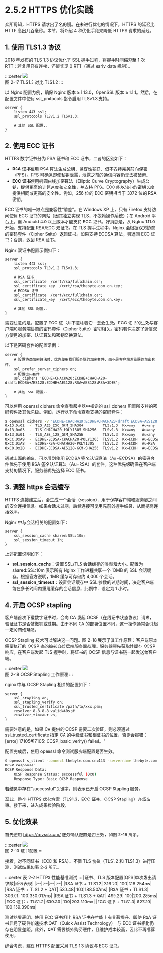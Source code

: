# 2.5.2 HTTPS 优化实践

众所周知，HTTPS 请求出了名的慢。在未进行优化的情况下，HTTPS 的延迟比 HTTP 高出几百毫秒。本节，将介绍 4 种优化手段来降低 HTTPS 请求的延迟。

## 1. 使用 TLS1.3 协议 

2018 年发布的 TLS 1.3 协议优化了 SSL 握手过程，将握手时间缩短至 1 次 RTT；若复用已有连接，还能实现 0 RTT（通过 early_data 机制）。

:::center
  ![](../assets/tls1.3.png)<br/>
 图 2-17 TLS1.3 对比 TLS1.2
:::

以 Nginx 配置为例，确保 Nginx 版本 ≥ 1.13.0，OpenSSL 版本 ≥ 1.1.1。然后，在配置文件中使用 ssl_protocols 指令启用 TLSv1.3 支持。
```nginx
server {
	listen 443 ssl;
	ssl_protocols TLSv1.2 TLSv1.3;

	# 其他 SSL 配置...
}
```
## 2. 使用 ECC 证书

HTTPS 数字证书分为 RSA 证书和 ECC 证书，二者的区别如下：
- **RSA 证书**使用 RSA 算法生成公钥，兼容性较好，但不支持完美前向保密（PFS）。PFS 可确保即使私钥泄露，泄露之前的通信内容仍无法被破解。
- **ECC 证书**使用椭圆曲线加密算法（Elliptic Curve Cryptography）生成公钥，提供更高的计算速度和安全性，并支持 PFS。ECC 能以较小的密钥长度提供相同或更高的安全性。例如，256 位的 ECC 密钥相当于 3072 位的 RSA 密钥。

ECC 证书的唯一缺点是兼容性“稍差”。在 Windows XP 上，只有 Firefox 支持访问使用 ECC 证书的网站（因其独立实现 TLS，不依赖操作系统）；在 Android 平台上，需 Android 4.0 以上版本才能支持 ECC 证书。好消息是，从 Nginx 1.11.0 开始，支持配置 RSA/ECC 双证书。在 TLS 握手过程中，Nginx 会根据双方协商的密码套件（Cipher Suite）返回证书。如果支持 ECDSA 算法，则返回 ECC 证书；否则，返回 RSA 证书。

Nginx 双证书配置示例如下：

```nginx
server {
	listen 443 ssl;
	ssl_protocols TLSv1.2 TLSv1.3;

	# RSA 证书
	ssl_certificate  /cert/rsa/fullchain.cer;
	ssl_certificate_key  /cert/rsa/thebyte.com.cn.key;
	# ECDSA 证书
	ssl_certificate  /cert/ecc/fullchain.cer;
	ssl_certificate_key  /cert/ecc/thebyte.com.cn.key;

    # 其他 SSL 配置...
}
```
需要注意的是，配置了 ECC 证书并不意味着它一定会生效。ECC 证书的生效与客户端和服务端协商的密码套件（Cipher Suite）密切相关。密码套件决定了通信双方使用的加密、认证算法和密钥交换算法。

以下是密码套件的配置示例：

```nginx
server {
	# 设置协商加密算法时，优先使用我们服务端的加密套件，而不是客户端浏览器的加密套件。
	ssl_prefer_server_ciphers on;
	# 配置密码套件
    ssl_ciphers 'ECDHE+CHACHA20:ECDHE+CHACHA20-draft:ECDSA+AES128:ECDHE+AES128:RSA+AES128:RSA+3DES';

    # 其他 SSL 配置...
}
```
可以使用 openssl ciphers 命令查看服务器中指定的 ssl_ciphers 配置所支持的密码套件及其优先级。例如，运行以下命令查看支持的密码套件：

```bash
$ openssl ciphers -V 'ECDHE+CHACHA20:ECDHE+CHACHA20-draft:ECDSA+AES128:ECDHE+AES128:RSA+AES128:RSA+3DES' | column -t
0x13,0x02  -  TLS_AES_256_GCM_SHA384         TLSv1.3  Kx=any   Au=any    Enc=AESGCM(256)             Mac=AEAD
0x13,0x03  -  TLS_CHACHA20_POLY1305_SHA256   TLSv1.3  Kx=any   Au=any    Enc=CHACHA20/POLY1305(256)  Mac=AEAD
0x13,0x01  -  TLS_AES_128_GCM_SHA256         TLSv1.3  Kx=any   Au=any    Enc=AESGCM(128)             Mac=AEAD
0xCC,0xA9  -  ECDHE-ECDSA-CHACHA20-POLY1305  TLSv1.2  Kx=ECDH  Au=ECDSA  Enc=CHACHA20/POLY1305(256)  Mac=AEAD
0xCC,0xA8  -  ECDHE-RSA-CHACHA20-POLY1305    TLSv1.2  Kx=ECDH  Au=RSA    Enc=CHACHA20/POLY1305(256)  Mac=AEAD
0xC0,0x2B  -  ECDHE-ECDSA-AES128-GCM-SHA256  TLSv1.2  Kx=ECDH  Au=ECDSA  Enc=AESGCM(128)             Mac=AEAD
```

通过上面的输出，可以看到使用 ECDSA 签名认证算法（Au=ECDSA）的密码套件优先于使用 RSA 签名认证算法（Au=RSA）的套件。这种优先级确保在客户端支持的情况下，服务器优先选择 ECC 证书。


## 3. 调整 https 会话缓存

HTTPS 连接建立后，会生成一个会话（session），用于保存客户端和服务器之间的安全连接信息。如果会话未过期，后续连接可复用先前的握手结果，从而提高连接效率。

Nginx 中与会话相关的配置如下：

```nginx
server {
	ssl_session_cache shared:SSL:10m;
	ssl_session_timeout 1h;
}
```
上述配置说明如下：

- **ssl_session_cache**：设置 SSL/TLS 会话缓存的类型和大小。配置为 shared:SSL:10m 表示所有 Nginx 工作进程共享一个 10MB 的 SSL 会话缓存。根据官方说明，1MB 缓存可存储约 4,000 个会话。
- **ssl_session_timeout**：设置会话缓存中 SSL 参数的过期时间，决定客户端能在多长时间内重用缓存的会话信息。此例中，设定为 1 小时。

## 4. 开启 OCSP stapling

客户端首次下载数字证书时，会向 CA 发起 OCSP（在线证书状态协议）请求，验证证书是否被撤销或过期。由于不同 CA 的部署位置不同，这一操作通常会引起一定的网络延迟。

OCSP Stapling 技术可以解决这一问题。图 2-18 展示了其工作原理：客户端原本需要执行的 OCSP 查询被转交给后端服务器处理。服务器预先获取并缓存 OCSP 响应，在客户端发起 TLS 握手时，将证书的 OCSP 信息与证书链一起发送给客户端。

:::center
  ![](../assets/OCSP-Stapling.png)<br/>
 图 2-18 OCSP Stapling 工作原理
:::

nginx 中与 OCSP Stapling 相关的配置如下：
```nginx
server {
	ssl_stapling on;
	ssl_stapling_verify on;
	ssl_trusted_certificate /path/to/xxx.pem;
	resolver 8.8.8.8 valid=60s;# 
	resolver_timeout 2s;
}
``` 

需要注意的是，如果 CA 提供的 OCSP 需要二次验证，则必须通过 ssl_trusted_certificate 指定 CA 的中级证书和根证书的位置，否则会报错：[error] 17105#17105: OCSP_basic_verify() failed。"

配置完成后，使用 openssl 命令测试服务端配置是否生效。

```bash 
$ openssl s_client -connect thebyte.com.cn:443 -servername thebyte.com.cn -status -tlsextdebug < /dev/null 2>&1 | grep "OCSP" 
OCSP response:
OCSP Response Data:
    OCSP Response Status: successful (0x0)
    Response Type: Basic OCSP Response
```
若结果中存在“successful”关键字，则表示已开启 OCSP Stapling 服务。

至此，整个 HTTPS 优化方案（TLS1.3、ECC 证书、OCSP Stapling）介绍结束。接下来，进入成果检验阶段。

## 5. 优化效果

首先使用 https://myssl.com/ 服务确认配置是否生效，如图 2-19 所示。

:::center
  ![](../assets/ssl-test.png)<br/>
 图 2-19 证书配置
:::

接着，对不同证书（ECC 和 RSA）、不同 TLS 协议（TLS1.2 和 TLS1.3）进行压测，测试结果如表 2-2 所示。

:::center
表 2-2 HTTPS 性能基准测试
:::
|证书、TLS 版本配置|QPS|单次发出请求数|延迟表现|
|:--|:--|:--|:--|
|RSA 证书 + TLS1.2| 316.20| 100|316.254ms|
|RSA 证书 + TLS1.2 + QAT| 530.48| 100|188.507ms|
|RSA 证书 + TLS1.3| 303.01| 100|330.017ms|
|RSA 证书 + TLS1.3 + QAT| 499.29| 100|200.285ms|
|ECC 证书 + TLS1.2| 639.39| 100|203.319ms|
|ECC 证书 + TLS1.3| 627.39| 100|159.390ms|

测试结果表明，使用 ECC 证书相比 RSA 证书在性能上有显著提升。即使 RSA 证书启用了硬件加速技术 QAT（Quick Assist Technology），与 ECC 证书相比仍存在明显差距。此外，QAT 需要额外购买硬件，且维护成本较高，因此不再推荐使用。

综合考虑，建议 HTTPS 配置采用 TLS 1.3 协议与 ECC 证书。